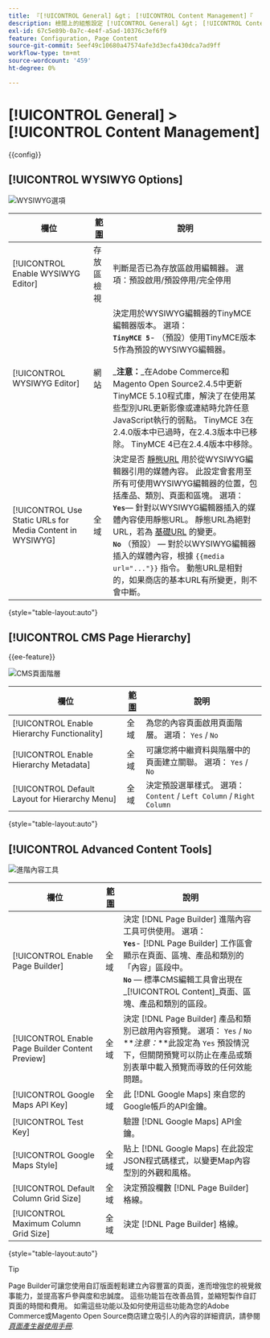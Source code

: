 ```yaml
---
title: 『[!UICONTROL General] &gt； [!UICONTROL Content Management]『
description: 檢閱上的組態設定 [!UICONTROL General] &gt； [!UICONTROL Content Management] 商務管理員頁面。
exl-id: 67c5e89b-0a7c-4e4f-a5ad-10376c3ef6f9
feature: Configuration, Page Content
source-git-commit: 5eef49c10680a47574afe3d3ecfa430dca7ad9ff
workflow-type: tm+mt
source-wordcount: '459'
ht-degree: 0%

---
```


# [!UICONTROL General] > [!UICONTROL Content Management]

{{config}}

## [!UICONTROL WYSIWYG Options]

![WYSIWYG選項](./assets/content-management-wysiwyg-options.png)<!-- zoom -->

<!-- [WYSIWYG Options](https://docs.magento.com/user-guide/cms/editor.html) -->

| 欄位 | [範圍](../../getting-started/websites-stores-views.md#scope-settings) | 說明 |
|--- |--- |--- |
| [!UICONTROL Enable WYSIWYG Editor] | 存放區檢視 | 判斷是否已為存放區啟用編輯器。 選項：預設啟用/預設停用/完全停用 |
| [!UICONTROL WYSIWYG Editor] | 網站 | 決定用於WYSIWYG編輯器的TinyMCE編輯器版本。 選項： <br/>**`TinyMCE 5`**- （預設）使用TinyMCE版本5作為預設的WYSIWYG編輯器。<br><br>_**&#x200B;注意：**_在Adobe Commerce和Magento Open Source2.4.5中更新TinyMCE 5.10程式庫，解決了在使用某些型別URL更新影像或連結時允許任意JavaScript執行的弱點。 TinyMCE 3在2.4.0版本中已過時，在2.4.3版本中已移除。 TinyMCE 4已在2.4.4版本中移除。 |
| [!UICONTROL Use Static URLs for Media Content in WYSIWYG] | 全域 | 決定是否 [靜態URL](../../content-design/catalog-urls-dynamic-media.md) 用於從WYSIWYG編輯器引用的媒體內容。 此設定會套用至所有可使用WYSIWYG編輯器的位置，包括產品、類別、頁面和區塊。 選項： <br/>**`Yes`**— 針對以WYSIWYG編輯器插入的媒體內容使用靜態URL。 靜態URL為絕對URL，若為 [基礎URL](../../stores-purchase/store-urls.md) 的變更。<br/>**`No`** （預設） — 對於以WYSIWYG編輯器插入的媒體內容，根據  `{{media url="..."}}` 指令。 動態URL是相對的，如果商店的基本URL有所變更，則不會中斷。 |

{style="table-layout:auto"}

## [!UICONTROL CMS Page Hierarchy]

{{ee-feature}}

![CMS頁面階層](./assets/content-management-cms-page-hierarchy.png)<!-- zoom -->

<!--[CMS Page Hierarchy](https://docs.magento.com/user-guide/cms/page-hierarchy.html) -->

| 欄位 | [範圍](../../getting-started/websites-stores-views.md#scope-settings) | 說明 |
|--- |--- |--- |
| [!UICONTROL Enable Hierarchy Functionality] | 全域 | 為您的內容頁面啟用頁面階層。 選項： `Yes` / `No` |
| [!UICONTROL Enable Hierarchy Metadata] | 全域 | 可讓您將中繼資料與階層中的頁面建立關聯。 選項： `Yes` / `No` |
| [!UICONTROL Default Layout for Hierarchy Menu] | 全域 | 決定預設選單樣式。 選項： `Content` / `Left Column` / `Right Column` |

{style="table-layout:auto"}

## [!UICONTROL Advanced Content Tools]

![進階內容工具](./assets/content-management-advanced-content-tools.png)<!-- zoom -->

<!-- [Advanced Content Tools](https://docs.magento.com/user-guide/cms/page-builder-workspace.html) -->

| 欄位 | [範圍](../../getting-started/websites-stores-views.md#scope-settings) | 說明 |
|--- |--- |--- |
| [!UICONTROL Enable Page Builder] | 全域 | 決定 [!DNL Page Builder] 進階內容工具可供使用。 選項： <br/>**`Yes`**- [!DNL Page Builder] 工作區會顯示在頁面、區塊、產品和類別的「內容」區段中。<br/>**`No`**  — 標準CMS編輯工具會出現在 _[!UICONTROL Content]_頁面、區塊、產品和類別的區段。 |
| [!UICONTROL Enable Page Builder Content Preview] | 全域 | 決定 [!DNL Page Builder] 產品和類別已啟用內容預覽。 選項： `Yes` / `No` <br/>**_注意：_**此設定為 `Yes` 預設情況下，但關閉預覽可以防止在產品或類別表單中載入預覽而導致的任何效能問題。 |
| [!UICONTROL Google Maps API Key] | 全域 | 此 [!DNL Google Maps] 來自您的Google帳戶的API金鑰。 |
| [!UICONTROL Test Key] |  | 驗證 [!DNL Google Maps] API金鑰。 |
| [!UICONTROL Google Maps Style] | 全域 | 貼上 [!DNL Google Maps] 在此設定JSON程式碼樣式，以變更Map內容型別的外觀和風格。 |
| [!UICONTROL Default Column Grid Size] | 全域 | 決定預設欄數 [!DNL Page Builder] 格線。 |
| [!UICONTROL Maximum Column Grid Size] | 全域 | 決定 [!DNL Page Builder] 格線。 |

{style="table-layout:auto"}

>[!TIP]
>
>Page Builder可讓您使用自訂版面輕鬆建立內容豐富的頁面，進而增強您的視覺敘事能力，並提高客戶參與度和忠誠度。 這些功能旨在改善品質，並縮短製作自訂頁面的時間和費用。 如需這些功能以及如何使用這些功能為您的Adobe Commerce或Magento Open Source商店建立吸引人的內容的詳細資訊，請參閱 [_頁面產生器使用手冊_](../../page-builder/guide-overview.md).
